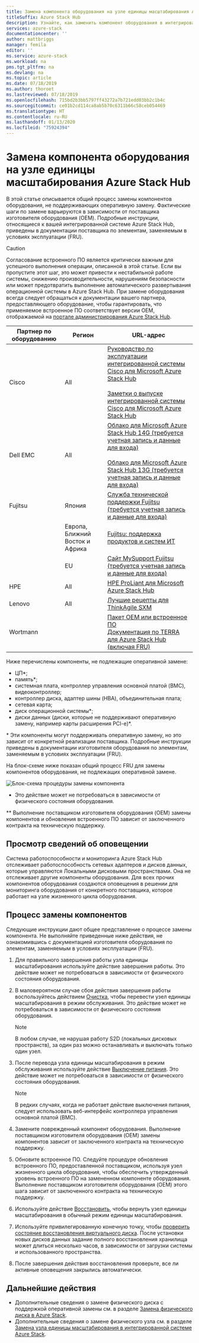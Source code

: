 ```yaml
---
title: Замена компонента оборудования на узле единицы масштабирования Azure Stack Hub
titleSuffix: Azure Stack Hub
description: Узнайте, как заменить компонент оборудования в интегрированной системе Azure Stack Hub.
services: azure-stack
documentationcenter: ''
author: mattbriggs
manager: femila
editor: ''
ms.service: azure-stack
ms.workload: na
pms.tgt_pltfrm: na
ms.devlang: na
ms.topic: article
ms.date: 07/18/2019
ms.author: thoroet
ms.lastreviewed: 07/18/2019
ms.openlocfilehash: 715bd2b3bb5797ff43272a7b721edd03bb2c1b4c
ms.sourcegitcommit: ce01b2cd114ca8ab5b70c6311b66c58ceb054469
ms.translationtype: HT
ms.contentlocale: ru-RU
ms.lasthandoff: 01/13/2020
ms.locfileid: "75924394"
---
```

# <a name="replace-a-hardware-component-on-an-azure-stack-hub-scale-unit-node"></a>Замена компонента оборудования на узле единицы масштабирования Azure Stack Hub

В этой статье описывается общий процесс замены компонентов оборудования, не поддерживающих оперативную замену. Фактические шаги по замене варьируются в зависимости от поставщика изготовителя оборудования (OEM). Подробные инструкции, относящиеся к вашей интегрированной системе Azure Stack Hub, приведены в документации поставщика по элементам, заменяемым в условиях эксплуатации (FRU).

> [!CAUTION]  
> Согласование встроенного ПО является критически важным для успешного выполнения операции, описанной в этой статье. Если вы пропустите этот шаг, это может привести к нестабильной работе системы, снижению производительности, нарушениям безопасности или может предотвратить выполнение автоматического развертывания операционной системы в Azure Stack Hub. При замене оборудования всегда следует обращаться к документации вашего партнера, предоставляющего оборудование, чтобы гарантировать, что применяемое встроенное ПО соответствует версии OEM, отображаемой на [портале администрирования Azure Stack Hub](azure-stack-updates.md).

| Партнер по оборудованию | Регион | URL-адрес |
|------------------|--------|-------------------------------------------------------------------------------------------------------------------------------------------------------------------------------------------------------------------------------------------------------------------------------------------------------------------------------------------|
| Cisco | All | [Руководство по эксплуатации интегрированной системы Cisco для Microsoft Azure Stack Hub](https://www.cisco.com/c/en/us/td/docs/unified_computing/ucs/azure-stack/b_Azure_Stack_Operations_Guide_4-0/b_Azure_Stack_Operations_Guide_4-0_chapter_00.html#concept_wks_t1q_wbb)<br><br>[Заметки о выпуске интегрированной системы Cisco для Microsoft Azure Stack Hub](https://www.cisco.com/c/en/us/support/servers-unified-computing/ucs-c-series-rack-mount-ucs-managed-server-software/products-release-notes-list.html) |
| Dell EMC | All | [Облако для Microsoft Azure Stack Hub 14G (требуется учетная запись и данные для входа)](https://support.emc.com/downloads/44615_Cloud-for-Microsoft-Azure-Stack-14G)<br><br>[Облако для Microsoft Azure Stack Hub 13G (требуется учетная запись и данные для входа)](https://support.emc.com/downloads/42238_Cloud-for-Microsoft-Azure-Stack-13G) |
| Fujitsu | Япония | [Служба технической поддержки Fujitsu (требуется учетная запись и данные для входа)](https://eservice.fujitsu.com/supportdesk-web/) |
|  | Европа, Ближний Восток и Африка | [Fujitsu: поддержка продуктов и систем ИТ](https://support.ts.fujitsu.com/IndexContact.asp?lng=COM&ln=no&LC=del) |
|  | EU | [Сайт MySupport Fujitsu (требуется учетная запись и данные для входа)](https://support.ts.fujitsu.com/IndexMySupport.asp) |
| HPE | All | [HPE ProLiant для Microsoft Azure Stack Hub](http://www.hpe.com/info/MASupdates) |
| Lenovo | All | [Лучшие рецепты для ThinkAgile SXM](https://datacentersupport.lenovo.com/us/en/solutions/ht505122)
| Wortmann |  | [Пакет OEM или встроенное ПО](https://aka.ms/AA6z600)<br>[Документация по TERRA для Azure Stack Hub (включая FRU)](https://aka.ms/aa6zktc)

Ниже перечислены компоненты, не подлежащие оперативной замене:

- ЦП*;
- память*;
- системная плата, контроллер управления основной платой (BMC), видеоконтроллер;
- контроллер диска, адаптер шины (HBA), объединительная плата;
- сетевая карта;
- диск операционной системы*;
- диски данных (диски, которые не поддерживают оперативную замену, например карты расширения PCI-e)*.

\* Эти компоненты могут поддерживать оперативную замену, но это зависит от конкретной реализации поставщика. Подробные инструкции приведены в документации изготовителя оборудования по элементам, заменяемым в условиях эксплуатации (FRU).

На блок-схеме ниже показан общий процесс FRU для замены компонентов оборудования, не подлежащих оперативной замене.

![Блок-схема процедуры замены компонента](media/azure-stack-replace-component/replacecomponentflow.PNG)

* Это действие может не потребоваться в зависимости от физического состояния оборудования.

** Выполнение поставщиком изготовителя оборудования (OEM) замены компонентов и обновления встроенного ПО зависит от заключенного контракта на техническую поддержку.

## <a name="review-alert-information"></a>Просмотр сведений об оповещении

Система работоспособности и мониторинга Azure Stack Hub отслеживает работоспособность сетевых адаптеров и дисков данных, которые управляются Локальными дисковыми пространствами. Она не отслеживает другие компоненты оборудования. Для всех прочих компонентов оборудования создаются оповещения в решении для мониторинга оборудования от конкретного поставщика, которое работает на узле жизненного цикла оборудования.  

## <a name="component-replacement-process"></a>Процесс замены компонентов

Следующие инструкции дают общее представление о процессе замены компонента. Не выполняйте приведенные ниже действия, не ознакомившись с документацией изготовителя оборудования по элементам, заменяемым в условиях эксплуатации (FRU).

1. Для правильного завершения работы узла единицы масштабирования используйте действие завершения работы. Это действие может не потребоваться в зависимости от физического состояния оборудования.

2. В маловероятном случае сбоя действия завершения работы воспользуйтесь действием [Очистка](azure-stack-node-actions.md#drain), чтобы перевести узел единицы масштабирования в режим обслуживания. Это действие может не потребоваться в зависимости от физического состояния оборудования.

   > [!NOTE]  
   > В любом случае, не нарушая работу S2D (локальных дисковых пространств), за один раз можно останавливать и выключать только один узел.

3. После перевода узла единицы масштабирования в режим обслуживания используйте действие [Выключение питания](azure-stack-node-actions.md#scale-unit-node-actions). Это действие может не потребоваться в зависимости от физического состояния оборудования.

   > [!NOTE]  
   > В редких случаях, когда не работает действие выключения питания, следует использовать веб-интерфейс контроллера управления основной платой (BMC).

4. Замените поврежденный компонент оборудования. Выполнение поставщиком изготовителя оборудования (OEM) замены компонентов зависит от заключенного контракта на техническую поддержку.  
5. Обновите встроенное ПО. Следуйте процедуре обновления встроенного ПО, предоставленной поставщиком, используя узел жизненного цикла оборудования, чтобы обеспечить утвержденный уровень встроенного ПО на замененном компоненте оборудования. Выполнение поставщиком изготовителя оборудования (OEM) этого шага зависит от заключенного контракта на техническую поддержку.  
6. Используйте действие [Восстановить](azure-stack-node-actions.md#scale-unit-node-actions), чтобы вернуть узел единицы масштабирования в обычный режим единицы масштабирования.
7. Используйте привилегированную конечную точку, чтобы [проверить состояние восстановления виртуального диска](azure-stack-replace-disk.md#check-the-status-of-virtual-disk-repair-using-the-privileged-endpoint). После установки новых дисков данных задание полного восстановления хранилища может длиться несколько часов, в зависимости от загрузки системы и использованного пространства.
8. После завершения действия восстановления проверьте, все ли активные оповещения закрылись автоматически.

## <a name="next-steps"></a>Дальнейшие действия

- Дополнительные сведения о замене физического диска с поддержкой оперативной замены см. в разделе [Замена физического диска в Azure Stack](azure-stack-replace-disk.md).
- Дополнительные сведения о замене физического узла см. в разделе [Замена узла единицы масштабирования в интегрированной системе Azure Stack](azure-stack-replace-node.md).
